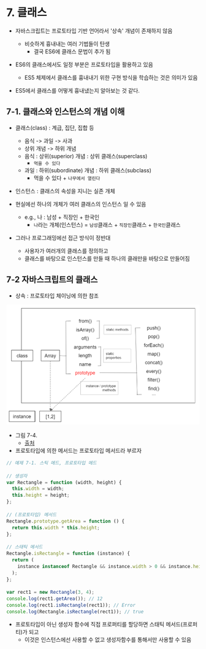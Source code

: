 # 7. 클래스

- 자바스크립트는 프로토타입 기반 언어라서 '상속' 개념이 존재하지 않음

  - 비슷하게 흉내내는 여러 기법들이 탄생
    - 결국 ES6에 클래스 문법이 추가 됨

- ES6의 클래스에서도 일정 부분은 프로토타입을 활용하고 있음

  - ES5 체제에서 클래스를 흉내내기 위한 구현 방식을 학습하는 것은 의미가 있음

- ES5에서 클래스를 어떻게 흉내냈는지 알아보는 것 같다.

## 7-1. 클래스와 인스턴스의 개념 이해

- 클래스(class) : 계급, 집단, 집합 등

  - 음식 -> 과일 -> 사과
  - 상위 개념 -> 하위 개념
  - 음식 : 상위(superior) 개념 : 상위 클래스(superclass)
    - `먹을 수 있다`
  - 과일 : 하위(subordinate) 개념 : 하위 클래스(subclass)
    - 먹을 수 있다 + `나무에서 열린다`

- 인스턴스 : 클래스의 속성을 지니는 실존 개체

- 현실에선 하나의 개체가 여러 클래스의 인스턴스 일 수 있음
  - e.g., 나 : 남성 + 직장인 + 한국인
    - `나`라는 개체(인스턴스) = `남성`클래스 + `직장인`클래스 + `한국인`클래스
- 그러나 프로그래밍에선 접근 방식이 정반대
  - 사용자가 여러개의 클래스를 정의하고
  - 클래스를 바탕으로 인스턴스를 만들 때 하나의 클래만을 바탕으로 만들어짐

## 7-2 자바스크립트의 클래스

- 상속 : 프로토타입 체이닝에 의한 참조

![그림 7-4](./그림7-4.png)

- 그림 7-4.
  - [출처](https://velog.io/@jindol/%EC%BD%94%EC%96%B4-%EC%9E%90%EB%B0%94%EC%8A%A4%ED%81%AC%EB%A6%BD%ED%8A%B8-07.-%ED%81%B4%EB%9E%98%EC%8A%A4-ex8c9yzg)
- 프로토타입에 의한 메서드는 프로토타입 메서드라 부르자

```js
// 예제 7-1. 스틱 메드, 프로토타입 메드

// 생성자
var Rectangle = function (width, height) {
  this.width = width;
  this.height = height;
};

// (프로토타입) 메서드
Rectangle.prototype.getArea = function () {
  return this.width * this.height;
};

// 스태틱 메서드
Rectangle.isRectangle = function (instance) {
  return (
    instance instanceof Rectangle && instance.width > 0 && instance.height > 0
  );
};

var rect1 = new Rectangle(3, 4);
console.log(rect1.getArea()); // 12
console.log(rect1.isRectangle(rect1)); // Error
console.log(Rectangle.isRectangle(rect1)); // true
```

- 프로토타입이 아닌 생성자 함수에 직접 프로퍼티를 할당하면 스태틱 메서드(프로퍼티)가 되고
  - 이것은 인스턴스에선 사용할 수 없고 생성자함수를 통해서만 사용할 수 있음
